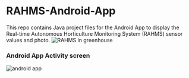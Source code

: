 # RAHMS-Android-App

This repo contains Java project files for the Android App to display the Real-time Autonomous Horticulture Monitoring System (RAHMS) sensor values and photo.
![RAHMS in greenhouse](https://github.com/monrab/assets/blob/main/RAHMS%20Client.jpeg?raw=true)
### Android App Activity screen
![android app](https://github.com/monrab/assets/blob/main/Android%20Mobile%20application%20screenshot%20(2).png?raw=true)



